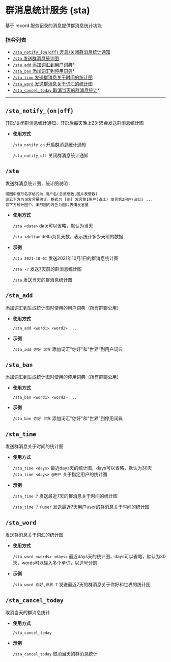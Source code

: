 # 群消息统计服务 (sta)

基于 record 服务记录的消息提供群消息统计功能

###  指令列表

- [`/sta_notify_{on|off}` 开启/关闭群消息统计通知](#stanotifyonoff)
- [`/sta` 发送群消息统计图](#sta)
- [`/sta_add` 添加词汇到用户词典](#staadd)*
- [`/sta_ban` 添加词汇到停用词典](#staban)*
- [`/sta_time` 发送群消息关于时间的统计图](#statime)
- [`/sta_word` 发送群消息关于词汇的统计图](#staword)
- [`/sta_cancel_today` 取消当天的群消息统计](#stacanceltoday)*


---


## `/sta_notify_{on|off}`

开启/关闭群消息统计通知，开启后每天晚上23:55会发送群消息统计图

- **使用方式**

    `/sta_notify_on` 开启群消息统计通知

    `/sta_notify_off` 关闭群消息统计通知


## `/sta`

发送群消息统计图，统计图说明：
```
饼图中扇形名字格式为 用户名(总消息数,图片表情数)
词云下方为词发言量统计，格式为 [词] 发言第1用户(占比) 发言第2用户(占比) ...
最下方统计图中，条形图内浅色为图片表情发言量
```

- **使用方式**

    `/sta <date>` date可以省略，默认为当天

    `/sta <delta>` delta为负天数，表示统计多少天前的数据

- **示例**

    `/sta 2021-10-01` 发送2021年10月1日的群消息统计图

    `/sta -7` 发送7天前的群消息统计图

    `/sta` 发送当天的群消息统计图


## `/sta_add`

添加词汇到生成统计图时使用的用户词典（所有群聊公用）

- **使用方式**

    `/sta_add <word1> <word2> ...`

- **示例**

    `/sta_add 你好 世界` 添加词汇"你好"和"世界"到用户词典


## `/sta_ban`

添加词汇到生成统计图时使用的停用词典（所有群聊公用）

- **使用方式**

    `/sta_ban <word1> <word2> ...`

- **示例**

    `/sta_ban 你好 世界` 添加词汇"你好"和"世界"到停用词典


## `/sta_time`

发送群消息关于时间的统计图

- **使用方式**

    `/sta_time <days>` 最近days天的统计图，days可以省略，默认为30天
    `/sta_time <days> @用户` 关于指定用户的统计图

- **示例**

    `/sta_time 7` 发送最近7天的群消息关于时间的统计图

    `/sta_time 7 @user` 发送最近7天用户user的群消息关于时间的统计图


## `/sta_word`

发送群消息关于词汇的统计图

- **使用方式**

    `/sta_word <words> <days>` 最近days天的统计图，days可以省略，默认为30天，words可以输入多个单词，以逗号分割

- **示例**

    `/sta_word 你好,世界 7` 发送最近7天的群消息关于你好和世界的统计图


## `/sta_cancel_today`

取消当天的群消息统计

- **使用方式**

    `/sta_cancel_today`

- **示例**

    `/sta_cancel_today` 取消当天的群消息统计






